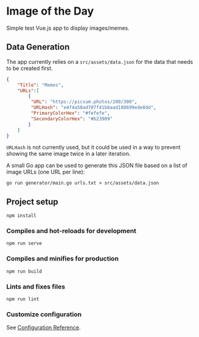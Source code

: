 # Image of the Day

Simple test Vue.js app to display images/memes.

## Data Generation
The app currently relies on a `src/assets/data.json` for the data that needs to be created first.

```json
{
    "Title": "Memes",
    "URLs":[
        {
         "URL": "https://picsum.photos/200/300",
         "URLHash": "e4f4a50ad707f41b6aad188699ede8dd",
         "PrimaryColorHex": "#fefefe",
         "SecondaryColorHex": "#b23909"
        }
    ]
}
```

`URLHash` is not currently used, but it could be used in a way to prevent showing the same image twice in a later iteration.

A small Go app can be used to generate this JSON file based on a list of image URLs (one URL per line):

```
go run generator/main.go urls.txt > src/assets/data.json
```

## Project setup
```
npm install
```

### Compiles and hot-reloads for development
```
npm run serve
```

### Compiles and minifies for production
```
npm run build
```

### Lints and fixes files
```
npm run lint
```

### Customize configuration
See [Configuration Reference](https://cli.vuejs.org/config/).
